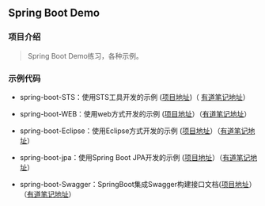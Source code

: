 ## Spring Boot Demo

### 项目介绍
> Spring Boot Demo练习，各种示例。


### 示例代码

- spring-boot-STS：使用STS工具开发的示例 
([项目地址](https://github.com/guoxiaochuang/spring-boot-demo/tree/master/spring-boot-demo-STS))（
[有道笔记地址](http://note.youdao.com/noteshare?id=64035e6e1c9ba7e82b359c0f7b5e270d)）

- spring-boot-WEB：使用web方式开发的示例
([项目地址](https://github.com/guoxiaochuang/spring-boot-demo/tree/master/spring-boot-demo-WEB)）（[有道笔记地址](http://note.youdao.com/noteshare?id=0c568f77ff4e3a096ade6f16f2188413)）

- spring-boot-Eclipse：使用Eclipse方式开发的示例
([项目地址](https://github.com/guoxiaochuang/spring-boot-demo/tree/master/spring-boot-demo-Eclipse)）（[有道笔记地址](http://note.youdao.com/noteshare?id=b59b071dd6b45306e12ac3c490dab5e3)）

- spring-boot-jpa：使用Spring Boot JPA开发的示例
([项目地址](https://github.com/guoxiaochuang/spring-boot-demo/tree/master/spring-boot-demo-jpa)）（[有道笔记地址](http://note.youdao.com/noteshare?id=c575cb27b0b81abf1476c5281a641154)）

- spring-boot-Swagger：SpringBoot集成Swagger构建接口文档([项目地址](https://github.com/guoxiaochuang/spring-boot-demo/tree/master/spring-boot-demo-Swagger)）（[有道笔记地址](http://note.youdao.com/noteshare?id=464581af7df03eec2742c946ff71526c)）